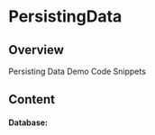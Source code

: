PersistingData
====================

## Overview

Persisting Data Demo Code Snippets

## Content

#### Database:
